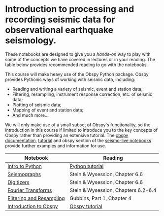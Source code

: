 # Introduction to processing and recording seismic data for observational earthquake seismology.

These notebooks are designed to give you a *hands-on* way to play with some of the concepts we
have covered in lectures or in your reading. The table below provides recommended reading to
go with the notebooks.

This course will make heavy use of the Obspy Python package.  Obspy provides Pythonic ways of working
with seismic data, including:
- Reading and writing a variety of seismic, event and station data;
- Filtering, resampling, instrument response correction, etc. of seismic data;
- Plotting of seismic data;
- Mapping of event and station data;
- And much more...

We will only make use of a small subset of Obspy's functionality, so the introduction in this course
if limited to introduce you to the key concepts of Obspy rather than providing an extensive tutorial.
The [obspy documentation](https://docs.obspy.org/), [tutorial](https://docs.obspy.org/tutorial/) 
and obspy section of the [seismo-live notebooks](http://krischer.github.io/seismo_live/) provide
further examples and information for use.

| Notebook | Reading |
|---|---|
|[Intro to Python](0_Python.ipynb) | [Python tutorial](https://docs.python.org/3/tutorial/) |
|[Seismographs](1_Seismographs.ipynb) | Stein & Wysession, Chapter 6.6 |
|[Digitizers](2_Digitizers.ipynb) | Stein & Wysession, Chapter 6.6 |
|[Fourier Transforms](3_Fourier_Transforms.ipynb) | Stein & Wysession, Chapters 6.2-6.4 |
|[Filtering and Resampling](4_Filtering_Resampling.ipynb) | Gubbins, Part 1, Chapter 4 |
|[Introduction to Obspy](5_Intro_To_Obspy.ipynb) | [Obspy tutorial](https://docs.obspy.org/tutorial/) |